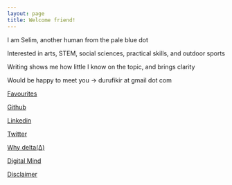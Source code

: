 ```yaml
---
layout: page
title: Welcome friend! 
---
```


I am Selim, another human from the pale blue dot 

Interested in arts, STEM, social sciences, practical skills, and outdoor sports

Writing shows me how little I know on the topic, and brings clarity

Would be happy to meet you -> durufikir at gmail dot com  

[Favourites](/lists)


[Github](https://github.com/selimslab)

[Linkedin](https://www.linkedin.com/in/time/)

[Twitter](https://twitter.com/selimsnotes)



[Why delta(Δ)](/why-is-the-name-delta)

[Digital Mind](/digital-mind)



[Disclaimer](/disclaimer)




